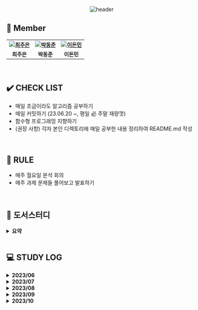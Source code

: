 <div align="center">

![header](https://capsule-render.vercel.app/api?type=waving&color=gradient&customColorList=10&height=320&section=header&text=Objectivist&fontSize=90&fontAlignY=35&desc=🐇%20Let's%20study%20together!&descAlignY=60)

</div>

## 👋 **Member**

<table align="center" style="font-weight : bold">
    <tr>
        <td align="center">
            <a href="https://github.com/loveStarDev">                 
                <img alt="최주은" src="https://avatars.githubusercontent.com/loveStarDev" width="200" />            
            </a>
        </td>
        <td align="center">
            <a href="https://github.com/dongjundev">                 
                <img alt="박동준" src="https://avatars.githubusercontent.com/dongjundev" width="200" />            
            </a>
        </td>
        <td align="center">
            <a href="https://github.com/dlehsals">                 
                <img alt="이돈민" src="https://avatars.githubusercontent.com/dlehsals" width="150" />            
            </a>
      </td>
    </tr>
    <tr>
        <td align="center">최주은</td>
        <td align="center">박동준</td>
        <td align="center">이돈민</td>
    </tr>
</table>

<br />

## ✔️ **CHECK LIST**

- 매일 조금이라도 알고리즘 공부하기
- 매일 커밋하기 (23.06.20 ~, 평일 必 주말 재량껏)
- 함수형 프로그래밍 지향하기
- (권장 사항) 각자 본인 디렉토리에 매일 공부한 내용 정리하여 README.md 작성

<br />

## 📌 **RULE**

- 매주 월요일 분석 회의
- 매주 과제 문제들 풀어보고 발표하기

<br />

## 🌱 도서스터디

<details markdown="1">
<summary><strong> 요약 </strong></summary> 

|          기간           |    페이지    |              내용              | 도서명 | 비고 |
|:---------------------:|:---------:|:----------------------------:| :----: | :----: |
| 2023-07-03~2023-07-17 |  7P~25P   |    2장 객체 생성과 파괴 (아이템 1~3)    | ■ Effective Java | |
| 2023-07-17~2023-07-31 |  26P~35P  |    2장 객체 생성과 파괴 (아이템 4~6)    | ■ Effective Java | |
| 2023-07-31~2023-08-21 |  36P~50P  |    2장 객체 생성과 파괴 (아이템 7~9)    | ■ Effective Java | |
| 2023-08-21~2023-09-04 |  51P~76P  |   2장 객체 생성과 파괴 (아이템 10~12)   | ■ Effective Java | |
| 2023-09-04~2023-09-11 |  51P~76P  | 3장 모든 객체의 공통 메서드 (아이템 13~15) | ■ Effective Java | |
| 2023-09-11~2023-09-18 | 102P~114P |  4장 클래스와 인터페이스 (아이템 16~18)   | ■ Effective Java | |
| 2023-09-18~2023-09-25 | 122P~136P |  4장 클래스와 인터페이스 (아이템 19~21)   | ■ Effective Java | |
| 2023-09-25~2023-10-02 | 휴식 |  휴식  | 휴식 | |
| 2023-10-02~2023-10-09 | 139P~146P |  4장 클래스와 인터페이스 (아이템 22~24)   | ■ Effective Java | |
| 2023-10-10~2023-10-15 | 150P~161P |  4장 클래스와 인터페이스 (아이템 25~27)   | ■ Effective Java | |
| 2023-10-16~2023-10-23 | 164P~176P |  5장 제네릭 (아이템 28~30)   | ■ Effective Java | |

</details>
</br>

## 💻 STUDY LOG

<details markdown="1">
<summary><strong> 2023/06</strong></summary>
<br>
<table style="text-aling:center">
  <thead>
    <tr align="center">
     <th>주차</th>
     <th>종류</th>
     <th>레벨</th>
     <th>문제</th>
     <th>유형</th>
    </tr>
  </thead>
  <tbody>
   <tr align="center">
    <td rowspan="2">1주차<br>(2023/06/19 ~ 2023/06/26)</td>
    <td>프로그래머스</td>
    <td style="vertical-align:middle"><img src="./이미지/2.png" width="17"/></td>
    <td>
      <a href="https://school.programmers.co.kr/learn/courses/30/lessons/154540" target="_blank"> 무인도 여행 </a>
    </td>
    <td>DFS</td>
   </tr>
   <tr align="center">
    <td>백준</td>
    <td style="vertical-align:middle"><img src="./이미지/silver1.svg" width="17"/></td>
    <td>
     <a href="https://www.acmicpc.net/problem/2178" target="_blank"> 미로탐색 </a>
    </td>
    <td>BFS</td>
    </tr>
   <tr align="center">
    <td rowspan="2">2주차<br>(2023/06/26 ~ 2023/07/03)</td>
    <td>프로그래머스</td>
    <td style="vertical-align:middle"><img src="./이미지/3.png" width="17"/></td>
    <td>
      <a href="https://school.programmers.co.kr/learn/courses/30/lessons/1838" target="_blank"> 몸짱 트레이너 라이언의 고민 </a>
    </td>
    <td>카카오</td>
   </tr>
   <tr align="center">
    <td>백준</td>
    <td style="vertical-align:middle"><img src="./이미지/gold5.svg" width="17"/></td>
    <td>
     <a href="https://www.acmicpc.net/problem/2011" target="_blank"> 암호코드 </a>
    </td>
    <td>DP</td>
    </tr>
  </tbody>
</table>
</details>

<details markdown="1">
<summary><strong> 2023/07</strong></summary>
<br>
<table style="text-aling:center">
  <thead>
    <tr align="center">
     <th>주차</th>
     <th>종류</th>
     <th>레벨</th>
     <th>문제</th>
     <th>유형</th>
    </tr>
  </thead>
  <tbody>
   <tr align="center">
    <td rowspan="2">3주차<br>(2023/07/03 ~ 2023/07/10)</td>
    <td>프로그래머스</td>
    <td style="vertical-align:middle"><img src="./이미지/3.png" width="17"/></td>
    <td>
      <a href="https://school.programmers.co.kr/learn/courses/30/lessons/12979" target="_blank"> 기지국 설치 </a>
    </td>
    <td>Summer/Winter Coding(~2018)</td>
   </tr>
   <tr align="center">
    <td>백준</td>
    <td style="vertical-align:middle"><img src="./이미지/gold5.svg" width="17"/></td>
    <td>
     <a href="https://www.acmicpc.net/problem/1011" target="_blank"> Fly me to the Alpha Centauri </a>
    </td>
    <td>BFS</td>
   </tr>
  </tbody>
 <tr align="center">
    <td rowspan="3">4주차<br>(2023/07/10 ~ 2023/07/17)</td>
    <td>프로그래머스</td>
    <td style="vertical-align:middle"><img src="./이미지/3.png" width="17"/></td>
    <td>
      <a href="https://school.programmers.co.kr/learn/courses/30/lessons/132266" target="_blank"> 부대복귀 </a>
    </td>
    <td>연습문제</td>
   </tr>
   <tr align="center">
    <td>백준</td>
    <td style="vertical-align:middle"><img src="./이미지/gold5.svg" width="17"/></td>
    <td>
     <a href="https://www.acmicpc.net/problem/20165" target="_blank"> 인내의 도미노 장인 호석 </a>
    </td>
    <td>구현/시뮬레이션</td>
   </tr>
   <tr align="center">
    <td>백준</td>
    <td style="vertical-align:middle"><img src="./이미지/gold4.svg" width="17"/></td>
    <td>
     <a href="https://www.acmicpc.net/problem/11559" target="_blank"> Puyo Puyo </a>
    </td>
    <td>보너스</td>
   </tr>
   <tr align="center">
    <td rowspan="3">5주차<br>(2023/07/17 ~ 2023/07/24)</td>
    <td>프로그래머스</td>
    <td style="vertical-align:middle"><img src="./이미지/3.png" width="17"/></td>
    <td>
      <a href="https://school.programmers.co.kr/learn/courses/30/lessons/92344" target="_blank"> 파괴되지 않은 건물 </a>
    </td>
    <td>2022 KAKAO BLIND RECRUITMENT</td>
   </tr>
   <tr align="center">
    <td>백준</td>
    <td style="vertical-align:middle"><img src="./이미지/gold4.svg" width="17"/></td>
    <td>
     <a href="https://www.acmicpc.net/problem/17069" target="_blank"> 파이프 옮기기 2 </a>
    </td>
    <td>DP</td>
   </tr>
   <tr align="center">
    <td>백준</td>
    <td style="vertical-align:middle"><img src="./이미지/gold4.svg" width="17"/></td>
    <td>
     <a href="https://www.acmicpc.net/problem/16434" target="_blank"> 드래곤 앤 던전 </a>
    </td>
    <td>이분탐색, 구현</td>
   </tr>
 <tr align="center">
    <td rowspan="3">6주차<br>(2023/07/24 ~ 2023/07/31)</td>
    <td>프로그래머스</td>
    <td style="vertical-align:middle"><img src="./이미지/3.png" width="17"/></td>
    <td>
      <a href="https://school.programmers.co.kr/learn/courses/30/lessons/92343" target="_blank"> 양과 늑대 </a>
    </td>
    <td>2022 KAKAO BLIND RECRUITMENT</td>
   </tr>
   <tr align="center">
    <td>백준</td>
    <td style="vertical-align:middle"><img src="./이미지/gold4.svg" width="17"/></td>
    <td>
     <a href="https://www.acmicpc.net/problem/13397" target="_blank"> 구간 나누기 2 </a>
    </td>
    <td>이분탐색</td>
   </tr>
   <tr align="center">
    <td>백준</td>
    <td style="vertical-align:middle"><img src="./이미지/gold5.svg" width="17"/></td>
    <td>
     <a href="https://www.acmicpc.net/problem/2138" target="_blank"> 전구와 스위치 </a>
    </td>
    <td>그리디 알고리즘</td>
   </tr>
   </tbody>
</table>
</details>

 <details markdown="1">
<summary><strong> 2023/08</strong></summary>
<br>
<table style="text-aling:center">
  <thead>
    <tr align="center">
     <th>주차</th>
     <th>종류</th>
     <th>레벨</th>
     <th>문제</th>
     <th>유형</th>
    </tr>
  </thead>
  <tbody>
   <tr align="center">
    <td rowspan="3">7주차<br>(2023/07/31 ~ 2023/08/07)</td>
    <td>프로그래머스</td>
    <td style="vertical-align:middle"><img src="./이미지/3.png" width="17"/></td>
    <td>
      <a href="https://school.programmers.co.kr/learn/courses/30/lessons/72413" target="_blank"> 합승 택시 요금 </a>
    </td>
    <td>2021 KAKAO BLIND RECRUITMENT</td>
   </tr>
   <tr align="center">
    <td>백준</td>
    <td style="vertical-align:middle"><img src="./이미지/gold4.svg" width="17"/></td>
    <td>
     <a href="https://www.acmicpc.net/problem/17951" target="_blank"> 흩날리는 시험지 속에서 내 평점이 느껴진거야 </a>
    </td>
    <td>이분탐색</td></td>
   </tr>
   <tr align="center">
    <td>백준</td>
    <td style="vertical-align:middle"><img src="./이미지/gold5.svg" width="17"/></td>
    <td>
     <a href="https://www.acmicpc.net/problem/14719" target="_blank"> 빗물 </a>
    </td>
    <td>시뮬레이션</td>
   </tr>
   <tr align="center">
    <td rowspan="6">8주차<br>(2023/08/07 ~ 2023/08/21)</td>
    <td>프로그래머스</td>
    <td style="vertical-align:middle"><img src="./이미지/3.png" width="17"/></td>
    <td>
      <a href="https://school.programmers.co.kr/learn/courses/30/lessons/67258" target="_blank">보석 쇼핑</a>
    </td>
    <td>2020 카카오 인턴십</td>
   </tr>
   <tr align="center">
   <td>프로그래머스</td>
    <td style="vertical-align:middle"><img src="./이미지/3.png" width="17"/></td>
    <td>
      <a href="https://school.programmers.co.kr/learn/courses/30/lessons/17686" target="_blank">[3차]파일명 정렬</a>
    </td>
    <td>2018 KAKAO BLIND RECRUITMENT</td>
   </tr>
   <tr align="center">
    <td>백준</td>
    <td style="vertical-align:middle"><img src="./이미지/gold3.svg" width="17"/></td>
    <td>
     <a href="https://www.acmicpc.net/problem/20058" target="_blank"> 마법사 상어와 파이어스톰 </a>
    </td>
    <td>구현/시뮬레이션</td>
   </tr>
   <tr align="center">
    <td>백준</td>
    <td style="vertical-align:middle"><img src="./이미지/gold5.svg" width="17"/></td>
    <td>
     <a href="https://www.acmicpc.net/problem/3079" target="_blank"> 입국심사 </a>
    </td>
    <td>이분탐색</td>
   </tr>
   <tr align="center">
    <td>백준</td>
    <td style="vertical-align:middle"><img src="./이미지/gold5.svg" width="17"/></td>
    <td>
     <a href="https://www.acmicpc.net/problem/15686" target="_blank"> 치킨배달 </a>
    </td>
    <td>구현</td>
   </tr>
   <tr align="center">
    <td>백준</td>
    <td style="vertical-align:middle"><img src="./이미지/gold5.svg" width="17"/></td>
    <td>
     <a href="https://www.acmicpc.net/problem/2668" target="_blank"> 숫자고르기 </a>
    </td>
    <td>DFS</td>
   </tr>
   <tr align="center">
    <td rowspan="2">9주차<br>(2023/08/21 ~ 2023/09/04)</td>
    <td>소프티어</td>
    <td style="vertical-align:middle"><img src="./이미지/3.png" width="17"/></td>
    <td>
      <a href="https://softeer.ai/practice/info.do?idx=1&eid=804" target="_blank"> 플레이페어 암호 </a>
    </td>
    <td>구현</td>
   </tr>
   <tr align="center">
    <td>백준</td>
    <td style="vertical-align:middle"><img src="./이미지/gold4.svg" width="17"/></td>
    <td>
     <a href="https://www.acmicpc.net/problem/14938" target="_blank"> 서강그라운드 </a>
    </td>
    <td>다익스트라</td>
   </tr>
  </tbody>
</table>
</details>


<details markdown="1">
<summary><strong> 2023/09</strong></summary>
<br>
<table style="text-aling:center">
  <thead>
    <tr align="center">
     <th>주차</th>
     <th>종류</th>
     <th>레벨</th>
     <th>문제</th>
     <th>유형</th>
    </tr>
  </thead>
  <tbody>
  <tr align="center">
    <td rowspan="2">10주차<br>(2023/09/04 ~ 2023/09/11)</td>
    <td>소프티어</td>
    <td style="vertical-align:middle"><img src="./이미지/3.png" width="17"/></td>
    <td>
      <a href="https://softeer.ai/practice/info.do?idx=1&eid=1717" target="_blank"> 자동차 테스트 </a>
    </td>
    <td>구현</td>
   </tr>
   <tr align="center">
    <td>백준</td>
    <td style="vertical-align:middle"><img src="./이미지/gold4.svg" width="17"/></td>
    <td>
     <a href="https://www.acmicpc.net/problem/2565" target="_blank"> 전깃줄 </a>
    </td>
    <td> DP </td>
   </tr>
   <tr align="center">
    <td rowspan="2">11주차<br>(2023/09/11 ~ 2023/09/18)</td>
    <td>소프티어</td>
    <td style="vertical-align:middle"><img src="./이미지/3.png" width="17"/></td>
    <td>
      <a href="https://softeer.ai/practice/info.do?idx=1&eid=1309" target="_blank"> 성적 평가 </a>
    </td>
    <td>구현</td>
   </tr>
   <tr align="center">
    <td>백준</td>
    <td style="vertical-align:middle"><img src="./이미지/gold2.svg" width="17"/></td>
    <td>
     <a href="https://www.acmicpc.net/problem/19236" target="_blank"> 청소년 상어 </a>
    </td>
    <td> 백트래킹 </td>
   </tr>
   <tr align="center">
    <td rowspan="2">12주차<br>(2023/09/18 ~ 2023/09/25)</td>
    <td>소프티어</td>
    <td style="vertical-align:middle"><img src="./이미지/3.png" width="17"/></td>
    <td>
      <a href="https://softeer.ai/practice/info.do?idx=1&eid=2050" target="_blank"> 순서대로 방문하기 </a>
    </td>
    <td>구현</td>
   </tr>
   <tr align="center">
    <td>백준</td>
    <td style="vertical-align:middle"><img src="./이미지/gold4.svg" width="17"/></td>
    <td>
     <a href="https://www.acmicpc.net/problem/1987" target="_blank"> 알파벳 </a>
    </td>
    <td> dfs </td>
   </tr>
   <tr align="center">
    <td rowspan="2">13~14주차<br>(2023/09/25 ~ 2023/10/09)</td>
    <td>소프티어</td>
    <td style="vertical-align:middle"><img src="./이미지/3.png" width="17"/></td>
    <td>
      <a href="https://softeer.ai/practice/info.do?idx=1&eid=392" target="_blank"> 강의실 배정 </a>
    </td>
    <td> 구현 </td>
   </tr>
   <tr align="center">
    <td>백준</td>
    <td style="vertical-align:middle"><img src="./이미지/gold2.svg" width="17"/></td>
    <td>
     <a href="https://www.acmicpc.net/problem/2473" target="_blank"> 세 용액 </a>
    </td>
    <td> 이분탐색 </td>
   </tr>
     </tbody>
</table>
</details>

<details markdown="1">
<summary><strong> 2023/10</strong></summary>
<br>
<table style="text-aling:center">
  <thead>
    <tr align="center">
     <th>주차</th>
     <th>종류</th>
     <th>레벨</th>
     <th>문제</th>
     <th>유형</th>
    </tr>
  </thead>
    <tr align="center">
    <td rowspan="2">15주차<br>(2023/10/10 ~ 2023/10/15)</td>
    <td>소프티어</td>
    <td style="vertical-align:middle"><img src="./이미지/3.png" width="17"/></td>
    <td>
      <a href="https://softeer.ai/practice/info.do?idx=1&eid=582" target="_blank"> 지우는 소수를 좋아해 </a>
    </td>
    <td>구현</td>
   </tr>
   <tr align="center">
    <td>백준</td>
    <td style="vertical-align:middle"><img src="./이미지/gold4.svg" width="17"/></td>
    <td>
     <a href="https://www.acmicpc.net/problem/2239" target="_blank">스도쿠</a>
    </td>
    <td>백트래킹</td>
   </tr>
    <tr align="center">
    <td rowspan="2">16주차<br>(2023/10/16 ~ 2023/10/23)</td>
    <td>프로그래머스</td>
    <td style="vertical-align:middle"><img src="./이미지/3.png" width="17"/></td>
    <td>
      <a href="https://school.programmers.co.kr/learn/courses/30/lessons/60059" target="_blank"> 자물쇠와 열쇠 </a>
    </td>
    <td>구현</td>
   </tr>
   <tr align="center">
    <td>백준</td>
    <td style="vertical-align:middle"><img src="./이미지/gold4.svg" width="17"/></td>
    <td>
     <a href="https://www.acmicpc.net/problem/17255" target="_blank">N으로 만들기</a>
    </td>
    <td>백트래킹</td>
   </tr>
    <tr align="center">
    <td rowspan="2">17주차<br>(2023/10/23 ~ 2023/10/30)</td>
    <td>소프티어</td>
    <td style="vertical-align:middle"><img src="./이미지/3.png" width="17"/></td>
    <td>
      <a href="https://softeer.ai/practice/info.do?idx=1&eid=577" target="_blank"> 로봇이 지나간 경로 </a>
    </td>
    <td>구현</td>
   </tr>
   <tr align="center">
    <td>소프티어</td>
    <td style="vertical-align:middle"><img src="./이미지/gold4.svg" width="17"/></td>
    <td>
     <a href="https://softeer.ai/practice/info.do?idx=1&eid=1309" target="_blank">성적 평가</a>
    </td>
    <td>구현</td>
   </tr>
  </table>
</details>
